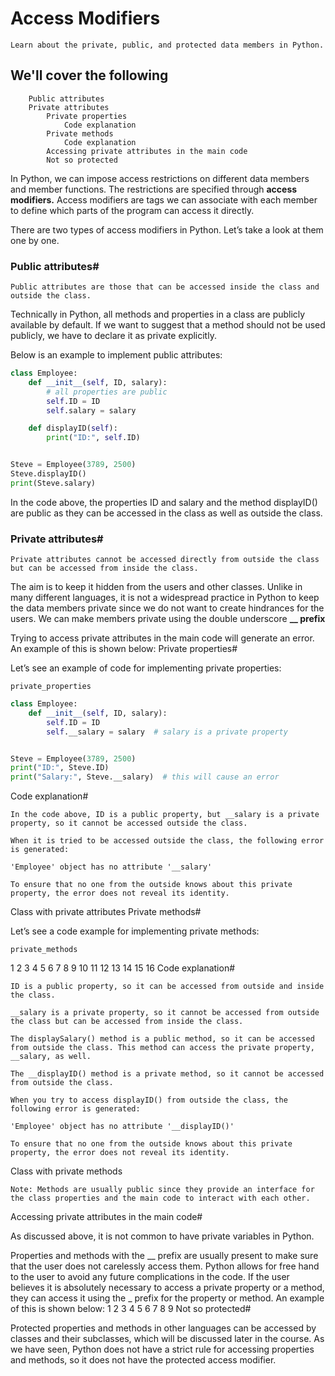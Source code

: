 # Access Modifiers

    Learn about the private, public, and protected data members in Python. 
## We'll cover the following

        Public attributes
        Private attributes
            Private properties
                Code explanation
            Private methods
                Code explanation
            Accessing private attributes in the main code
            Not so protected

In Python, we can impose access restrictions on different data members and member functions. The restrictions are specified through **access modifiers.** Access modifiers are tags we can associate with each member to define which parts of the program can access it directly.

There are two types of access modifiers in Python. Let’s take a look at them one by one.

### Public attributes#

    Public attributes are those that can be accessed inside the class and outside the class.

Technically in Python, all methods and properties in a class are publicly available by default. If we want to suggest that a method should not be used publicly, we have to declare it as private explicitly.

Below is an example to implement public attributes:
```py
class Employee:
    def __init__(self, ID, salary):
        # all properties are public
        self.ID = ID
        self.salary = salary

    def displayID(self):
        print("ID:", self.ID)


Steve = Employee(3789, 2500)
Steve.displayID()
print(Steve.salary)

```

In the code above, the properties ID and salary and the method displayID() are public as they can be accessed in the class as well as outside the class.

### Private attributes#

    Private attributes cannot be accessed directly from outside the class but can be accessed from inside the class.

The aim is to keep it hidden from the users and other classes. Unlike in many different languages, it is not a widespread practice in Python to keep the data members private since we do not want to create hindrances for the users. We can make members private using the double underscore **__ prefix**

Trying to access private attributes in the main code will generate an error. An example of this is shown below:
Private properties#

Let’s see an example of code for implementing private properties:

    private_properties

```py 
class Employee:
    def __init__(self, ID, salary):
        self.ID = ID
        self.__salary = salary  # salary is a private property


Steve = Employee(3789, 2500)
print("ID:", Steve.ID)
print("Salary:", Steve.__salary)  # this will cause an error

```
Code explanation#

    In the code above, ID is a public property, but __salary is a private property, so it cannot be accessed outside the class.

    When it is tried to be accessed outside the class, the following error is generated:

    'Employee' object has no attribute '__salary'

    To ensure that no one from the outside knows about this private property, the error does not reveal its identity.

Class with private attributes
Private methods#

Let’s see a code example for implementing private methods:

    private_methods

1
2
3
4
5
6
7
8
9
10
11
12
13
14
15
16
Code explanation#

    ID is a public property, so it can be accessed from outside and inside the class.

    __salary is a private property, so it cannot be accessed from outside the class but can be accessed from inside the class.

    The displaySalary() method is a public method, so it can be accessed from outside the class. This method can access the private property, __salary, as well.

    The __displayID() method is a private method, so it cannot be accessed from outside the class.

    When you try to access displayID() from outside the class, the following error is generated:

    'Employee' object has no attribute '__displayID()'

    To ensure that no one from the outside knows about this private property, the error does not reveal its identity.

Class with private methods

    Note: Methods are usually public since they provide an interface for the class properties and the main code to interact with each other.

Accessing private attributes in the main code#

As discussed above, it is not common to have private variables in Python.

Properties and methods with the __ prefix are usually present to make sure that the user does not carelessly access them. Python allows for free hand to the user to avoid any future complications in the code. If the user believes it is absolutely necessary to access a private property or a method, they can access it using the _<ClassName> prefix for the property or method. An example of this is shown below:
1
2
3
4
5
6
7
8
9
Not so protected#

Protected properties and methods in other languages can be accessed by classes and their subclasses, which will be discussed later in the course. As we have seen, Python does not have a strict rule for accessing properties and methods, so it does not have the protected access modifier.
